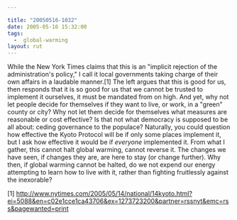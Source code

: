 ```yaml
---

title: "20050516-1032"
date: 2005-05-16 15:32:00
tags:
  -  global-warming
layout: rut
---
```


<p>While the New York Times claims that this is an "implicit
rejection of the administration's policy," I call it local
governments taking charge of their own affairs in a laudable
manner.[1] The left argues that this is good for us, then responds
that it is so good for us that we cannot be trusted to implement it
ourselves, it must be mandated from on high.  And yet, why not let
people decide for themselves if they want to live, or work, in a
"green" county or city?  Why not let them decide for themselves
what measures are reasonable or cost effective?  Is that not what
democracy is supposed to be all about: ceding governance to
the populace?  Naturally, you could question how effective the
Kyoto Protocol will be if only some places implement it, but I
ask how effective it would be if <em>everyone</em> implemented it.
From what I gather, this cannot halt global warming, cannot reverse
it.  The changes we have seen, if changes they are, are here to stay
(or change further).  Why then, if global warming cannot be halted,
do we not expend our energy attempting to learn how to live with it,
rather than fighting fruitlessly against the inexorable?</p>

[1]
http://www.nytimes.com/2005/05/14/national/14kyoto.html?ei=5088&en=c02e1cce1ca43706&ex=1273723200&partner=rssnyt&emc=rss&pagewanted=print

